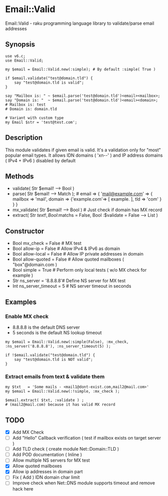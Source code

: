 # Email::Valid
Email::Valid - raku programming language library to validate/parse email addresses
## Synopsis
```perl6
use v6.c;
use Email::Valid;

my $email = Email::Valid.new(:simple); # By default :simple( True )

if $email.validate("test@domain.tld") {
    say "test@domain.tld is valid";
}

say "Mailbox is: " ~ $email.parse('test@domain.tld')<email><mailbox>;
say "Domain is: "  ~ $email.parse('test@domain.tld')<email><domain>;
# Mailbox is: test
# Domain is: domain.tld

# Variant with custom type
my Email $str = 'test@test.com';
```

## Description
This module validates if given email is valid.
It's a validation only for "most" popular email types.
It allows IDN domains ( 'xn--' ) and IP address domains ( IPv4 + IPv6 ) disabled by default

## Methods
- validate( Str $email! --> Bool )
- parse( Str $email! --> Match ); # email => { 'mail@example.com' => { mailbox => 'mail', domain => {'example.com'=> [ example. ], tld => 'com' } } }
- mx_validate( Str $email! --> Bool ) # Just check if domain has MX record
- extract( Str $text!, Bool :$matchs = False, Bool :$validate = False --> List )

## Constructor
- Bool mx_check      = False    # MX test
- Bool allow-ip      = False    # Allow IPv4 & IPv6 as domain
- Bool allow-local   = False    # Allow IP private addresses in domain
- Bool allow-quoted  = False    # Allow quoted mailboxes ( "box"@domain.com )
- Bool simple        = True     # Perform only local tests ( w/o MX check for example )
- Str  ns_server     = '8.8.8.8'# Define NS server for MX test
- Int  ns_server_timeout = 5    # NS server timeout in seconds

## Examples
### Enable MX check
- 8.8.8.8 is the default DNS server
- 5 seconds is the default NS lookup timeout
```perl6
my $email = Email::Valid.new(:simple(False), :mx_check, :ns_server('8.8.8.8'), :ns_server_timeout(5) );

if !$email.validate("test@domain.tld") {
    say "test@domain.tld is NOT valid";
}
```

### Extract emails from text & validate them
```perl6
my $txt   = 'Some mails - <mail1@dont-exist.com,mail2@mail.com>'
my $email = Email::Valid.new(:!simple, :mx_check );

$email.extract( $txt, :validate ) ; 
# (mail2@mail.com) because it has valid MX record
```

## TODO
- [x] Add MX Check
- [ ] Add "Hello" Callback verification ( test if mailbox exists on target server )
- [ ] Add TLD check ( create module Net::Domain::TLD )
- [ ] Add POD documentation ( Inline )
- [ ] Allow multiple NS servers for MX test
- [x] Allow quoted mailboxes
- [x] Allow ip addresses in domain part
- [ ] Fix ( Add ) IDN domain char limit
- [ ] Improve check when Net::DNS module supports timeout and remove hack here
